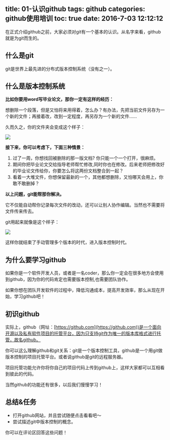 title: 01-认识github
tags: github
categories: github使用培训
toc: true
date: 2016-7-03 12:12:12
---

在正式介绍github之前，大家必须对git有一个基本的认识。从名字来看，github就是为git而生的。

## 什么是git

git是世界上最先进的分布式版本控制系统（没有之一）。

## 什么是版本控制系统
**比如你要用word写毕业论文，那你一定有这样的经历：**

想删除一个段落，但是又怕将来用得着，怎么办？有办法，先把当前文件另存为一个新的文件；再接着改，改到一定程度，再另存为一个新的文件……

久而久之，你的文件夹会变成这个样子：

![](http://i2.buimg.com/d3c482c779f17f80.png)

**接下来，你可以考虑下，下面三种情景：**

1. 过了一周，你想找回被删除的那一版文档? 你只能一个一个打开，很麻烦。
2. 期间你把毕业论文交给指导老师帮忙修改,同时你也在修改。后来老师把修改好的毕业论文传给你，你要怎么将这两份文档整合到一起？
3. 看着一大堆文件，你想保留最新的一个，其他都想删除，又怕哪天会用上，你敢不敢删掉？

**以上问题，git能帮那你解决。**

它不仅能自动帮你记录每次文件的改动，还可以让别人协作编辑。当然也不需要将文件传来传去。

git用起来就像是这个样子：

![](http://i1.buimg.com/e52a83920842b632.png)

这样你就结束了手动管理多个版本的时代，进入版本控制时代。

## 为什么要学习github

如果你是一个软件开发人员，或者是一名coder，那么你一定会在很多地方会使用到github，因为你的代码肯定也需要版本控制,也需要团队协作。

如果你想在团队开发软件的过程中，降低沟通成本，提高开发效率，那么从现在开始，学习github吧！

## 初识github

实际上，github（网址：[https://github.com](https://github.com))是一个面向开源以及私有软件项目的托管平台，因为只支持git作为唯一的版本库格式进行托管，故名github。

你可以这么理解github和git关系：git是一个版本控制工具，github是一个用git做版本控制的项目托管平台。或者说github是git的远程服务器。

项目托管功能允许你将你自己的项目代码上传到github上，这样大家都可以互相看到彼此的代码。

当然github的功能还有很多，以后我们慢慢学习！

## 总结&任务

* 打开github网站，并且尝试随便点击看看吧～
* 尝试描述git中版本控制的概念。

你可以在评论区回答这些问题！


